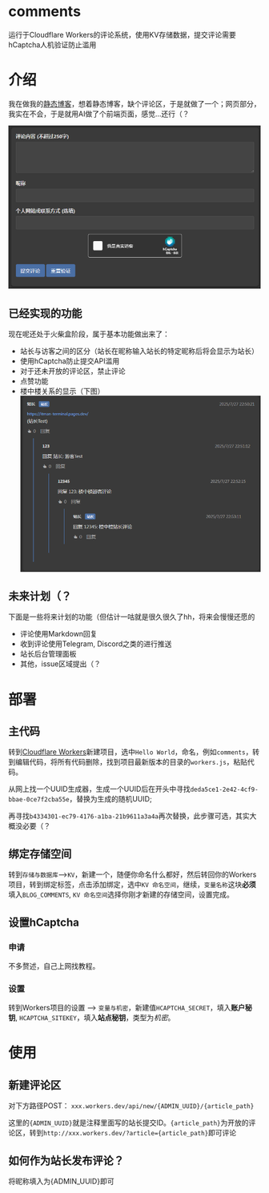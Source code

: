 # comments
运行于Cloudflare Workers的评论系统，使用KV存储数据，提交评论需要hCaptcha人机验证防止滥用

# 介绍

我在做我的[静态博客](https://itman-terminal.pages.dev/)，想着静态博客，缺个评论区，于是就做了一个；网页部分，我实在不会，于是就用AI做了个前端页面，感觉...还行（？

![主页](home.png)

## 已经实现的功能

现在呢还处于火柴盒阶段，属于基本功能做出来了：

- 站长与访客之间的区分（站长在昵称输入站长的特定昵称后将会显示为站长）
- 使用hCaptcha防止提交API滥用
- 对于还未开放的评论区，禁止评论
- 点赞功能
- 楼中楼关系的显示（下图）
![楼中楼](lzl.png)

## 未来计划（？

下面是一些将来计划的功能（但估计一咕就是很久很久了hh，将来会慢慢还愿的

- 评论使用Markdown回复
- 收到评论使用Telegram, Discord之类的进行推送
- 站长后台管理面板
- 其他，issue区域提出（？

# 部署

## 主代码

转到[Cloudflare Workers](https://dash.cloudflare.com/login?redirect_uri=https%3A%2F%2Fdash.cloudflare.com%2F%3Faccount%3Dworkers)新建项目，选中`Hello World`，命名，例如`comments`，转到编辑代码，将所有代码删除，找到项目最新版本的目录的`workers.js`，粘贴代码。

从网上找一个UUID生成器，生成一个UUID后在开头中寻找`deda5ce1-2e42-4cf9-bbae-0ce7f2cba55e`，替换为生成的随机UUID;

再寻找`b4334301-ec79-4176-a1ba-21b9611a3a4a`再次替换，此步骤可选，其实大概没必要（？

## 绑定存储空间

转到`存储与数据库`-->`KV`，新建一个，随便你命名什么都好，然后转回你的Workers项目，转到绑定标签，点击添加绑定，选中`KV 命名空间`，继续，`变量名称`这块**必须**填入`BLOG_COMMENTS`, `KV 命名空间`选择你刚才新建的存储空间，设置完成。

## 设置hCaptcha

### 申请

不多赘述，自己上网找教程。

### 设置

转到Workers项目的设置 --> `变量与机密`，新建值`HCAPTCHA_SECRET`，填入**账户秘钥**, `HCAPTCHA_SITEKEY`，填入**站点秘钥**，类型为*机密*。


# 使用
## 新建评论区
对下方路径POST：
`xxx.workers.dev/api/new/{ADMIN_UUID}/{article_path}`

这里的`{ADMIN_UUID}`就是注释里面写的站长提交ID。`{article_path}`为开放的评论区，转到`http://xxx.workers.dev/?article={article_path}`即可评论

## 如何作为站长发布评论？

将昵称填入为{ADMIN_UUID}即可

